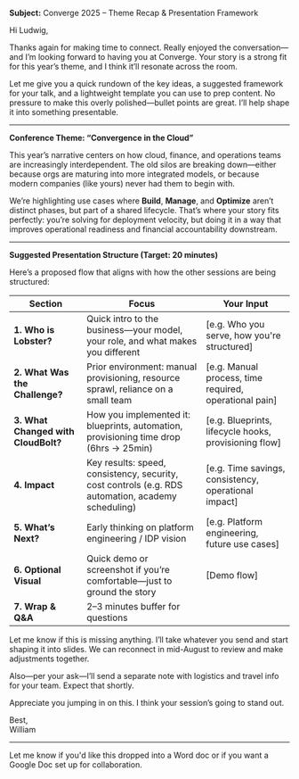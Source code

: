 **Subject:** Converge 2025 – Theme Recap & Presentation Framework

Hi Ludwig,

Thanks again for making time to connect. Really enjoyed the conversation—and I’m looking forward to having you at Converge. Your story is a strong fit for this year’s theme, and I think it’ll resonate across the room.

Let me give you a quick rundown of the key ideas, a suggested framework for your talk, and a lightweight template you can use to prep content. No pressure to make this overly polished—bullet points are great. I’ll help shape it into something presentable.

---

**Conference Theme: “Convergence in the Cloud”**

This year’s narrative centers on how cloud, finance, and operations teams are increasingly interdependent. The old silos are breaking down—either because orgs are maturing into more integrated models, or because modern companies (like yours) never had them to begin with.

We’re highlighting use cases where **Build**, **Manage**, and **Optimize** aren’t distinct phases, but part of a shared lifecycle. That’s where your story fits perfectly: you’re solving for deployment velocity, but doing it in a way that improves operational readiness and financial accountability downstream.

---

**Suggested Presentation Structure (Target: 20 minutes)**

Here’s a proposed flow that aligns with how the other sessions are being structured:

| Section                             | Focus                                                                                              | Your Input                                             |
| ----------------------------------- | -------------------------------------------------------------------------------------------------- | ------------------------------------------------------ |
| **1. Who is Lobster?**              | Quick intro to the business—your model, your role, and what makes you different                    | [e.g. Who you serve, how you're structured]            |
| **2. What Was the Challenge?**      | Prior environment: manual provisioning, resource sprawl, reliance on a small team                  | [e.g. Manual process, time required, operational pain] |
| **3. What Changed with CloudBolt?** | How you implemented it: blueprints, automation, provisioning time drop (6hrs → 25min)              | [e.g. Blueprints, lifecycle hooks, provisioning flow]  |
| **4. Impact**                       | Key results: speed, consistency, security, cost controls (e.g. RDS automation, academy scheduling) | [e.g. Time savings, consistency, operational impact]   |
| **5. What’s Next?**                 | Early thinking on platform engineering / IDP vision                                                | [e.g. Platform engineering, future use cases]          |
| **6. Optional Visual**              | Quick demo or screenshot if you’re comfortable—just to ground the story                            | [Demo flow]                                            |
| **7. Wrap & Q&A**                   | 2–3 minutes buffer for questions                                                                   |                                                        |


Let me know if this is missing anything. I’ll take whatever you send and start shaping it into slides. We can reconnect in mid-August to review and make adjustments together.

Also—per your ask—I’ll send a separate note with logistics and travel info for your team. Expect that shortly.

Appreciate you jumping in on this. I think your session’s going to stand out.

Best,  
William

---

Let me know if you'd like this dropped into a Word doc or if you want a Google Doc set up for collaboration.